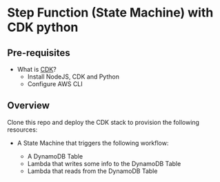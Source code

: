 # Step Function (State Machine) with CDK python

## Pre-requisites

- What is [CDK]("https://towardsdatascience.com/build-your-first-aws-cdk-project-18b1fee2ed2d")?
  - Install NodeJS, CDK and Python
  - Configure AWS CLI

## Overview

Clone this repo and deploy the CDK stack to provision the following resources:

- A State Machine that triggers the following workflow:

  - A DynamoDB Table
  - Lambda that writes some info to the DynamoDB Table
  - Lambda that reads from the DynamoDB Table
